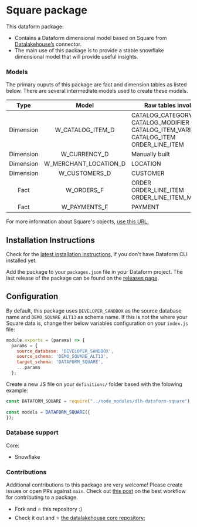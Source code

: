 # Square package

This dataform package:

*   Contains a Dataform dimensional model based on Square from [Datalakehouse’s](https://www.datalakehouse.io/) connector.
*   The main use of this package is to provide a stable snowflake dimensional model that will provide useful insights.
    

### Models

The primary ouputs of this package are fact and dimension tables as listed below. There are several intermediate models used to create these models.

    
|        Type       |        Model       |        Raw tables involved       |
|:----------------:|:----------------:|----------------|
|Dimension| W_CATALOG_ITEM_D       | CATALOG_CATEGORY<br>CATALOG_MODIFIER<br>CATALOG_ITEM_VARIATION<br>CATALOG_ITEM<br>ORDER_LINE_ITEM<br>|
|Dimension| W_CURRENCY_D         | Manually built |
|Dimension| W_MERCHANT_LOCATION_D       | LOCATION |
|Dimension| W_CUSTOMERS_D      | CUSTOMER|
|Fact| W_ORDERS_F | ORDER<br>ORDER_LINE_ITEM<br>ORDER_LINE_ITEM_MODIFIER|
|Fact| W_PAYMENTS_F          | PAYMENT|

For more information about Square's objects, [use this URL.](https://developer.squareup.com/reference)


Installation Instructions
-------------------------

Check for the [latest installation instructions](https://docs.dataform.co/dataform-cli), if you don't have Dataform CLI installed yet.

Add the package to your `packages.json` file in your Dataform project. The last release of the package can be found on the [releases page](https://github.com/datalakehouse/dlh-square-analytics-dataform/releases).



Configuration
-------------

By default, this package uses `DEVELOPER_SANDBOX` as the source database name and `DEMO_SQUARE_ALT13` as schema name. If this is not the where your Square data is, change ther below variables configuration on your `index.js` file:

```javascript
module.exports = (params) => {
  params = {
    source_database: 'DEVELOPER_SANDBOX',
    source_schema: 'DEMO_SQUARE_ALT13',
    target_schema: 'DATAFORM_SQUARE',
    ...params
  };
```

Create a new JS file on your `definitions/` folder based with the folowing example:

```javascript
const DATAFORM_SQUARE = require("../node_modules/dlh-dataform-square");
    
const models = DATAFORM_SQUARE({
});
```

### Database support

Core:

*   Snowflake
    

### Contributions

Additional contributions to this package are very welcome! Please create issues or open PRs against `main`. Check out [this post](https://docs.dataform.co/packages/contribute-to-an-existing-package) on the best workflow for contributing to a package.


*   Fork and :star: this repository :)
*   Check it out and :star: [the datalakehouse core repository](https://github.com/datalakehouse/datalakehouse-core);

